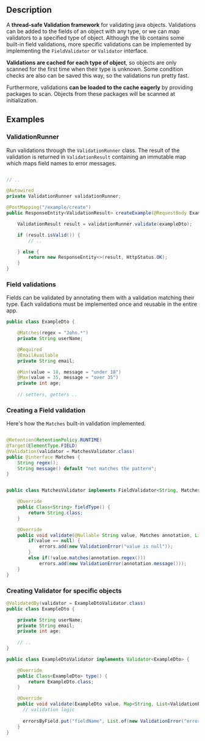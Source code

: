 ## Description
A **thread-safe Validation framework** for validating java objects. Validations can be added to the fields
of an object with any type, or we can map validators to a specified type of object. Although the lib
contains some built-in field validations, more specific validations can be implemented by implementing
the `FieldValidator` or `Validator` interface.

**Validations are cached for each type of object**, so objects are only scanned for the first time
when their type is unknown. Some condition checks are also can be saved this way, so the validations run pretty fast.

Furthermore, validations **can be loaded to the cache eagerly** by providing packages to scan. Objects from these packages will be 
scanned at initialization.

## Examples
### ValidationRunner
Run validations through the `ValidationRunner` class. The result of the validation is returned in `ValidationResult` containing
an immutable map which maps field names to error messages.

``` java

// ..

@Autowired
private ValidationRunner validationRunner;

@PostMapping("/example/create")
public ResponseEntity<ValidationResult> createExample(@RequestBody ExampleDto exampleDto) {

    ValidationResult result = validationRunner.validate(exampleDto);

    if (result.isValid()) {
        // ..

    } else {
        return new ResponseEntity<>(result, HttpStatus.OK);
    }
}
```
### Field validations
Fields can be validated by annotating them with a validation matching their type. Each validations must be implemented once and reusable in the entire app.

``` java
public class ExampleDto {

    @Matches(regex = "John.*")
    private String userName;

    @Required
    @EmailAvailable
    private String email;

    @Min(value = 18, message = "under 18")
    @Max(value = 35, message = "over 35")
    private int age;
    
    // setters, getters ..

```
### Creating a Field validation
Here's how the `Matches` built-in validation implemented.

```java

@Retention(RetentionPolicy.RUNTIME)
@Target(ElementType.FIELD)
@Validation(validator = MatchesValidator.class)
public @interface Matches {
    String regex();
    String message() default "not matches the pattern";
}


public class MatchesValidator implements FieldValidator<String, Matches> {

    @Override
    public Class<String> fieldType() {
        return String.class;
    }

    @Override
    public void validate(@Nullable String value, Matches annotation, List<ValidationError> errors) {
        if(value == null) {
            errors.add(new ValidationError("value is null"));
        }
        else if(!value.matches(annotation.regex()))
            errors.add(new ValidationError(annotation.message()));
    }
}

```
### Creating Validator for specific objects

``` java
@ValidatedBy(validator = ExampleDtoValidator.class)
public class ExampleDto {

    private String userName;
    private String email;
    private int age;
    
    // .. 
}

public class ExampleDtoValidator implements Validator<ExampleDto> {

    @Override
    public Class<ExampleDto> type() {
        return ExampleDto.class;
    }

    @Override
    public void validate(ExampleDto value, Map<String, List<ValidationError>> errorsByField) { 
      // validation logic
    
      errorsByField.put("fieldName", List.of(new ValidationError("error message"));
    }
}

```
